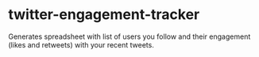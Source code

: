 # twitter-engagement-tracker
Generates spreadsheet with list of users you follow and their engagement (likes and retweets) with your recent tweets.
